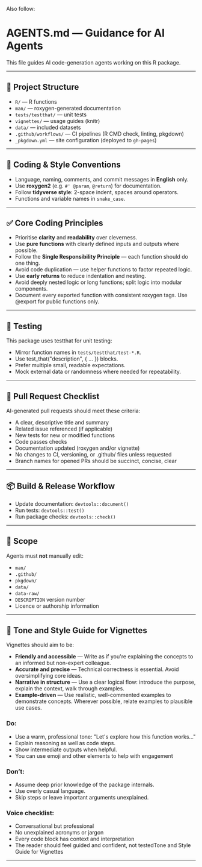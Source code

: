 Also follow:
# AGENTS.md — Guidance for AI Agents

This file guides AI code-generation agents working on this R package.

------------------------------------------------------------------------

## 🧩 Project Structure

-   `R/` — R functions
-   `man/` — roxygen-generated documentation
-   `tests/testthat/` — unit tests
-   `vignettes/` — usage guides (knitr)
-   `data/` — included datasets
-   `.github/workflows/` — CI pipelines (R CMD check, linting, pkgdown)
-   `_pkgdown.yml` — site configuration (deployed to `gh-pages`)

------------------------------------------------------------------------

## 🔨 Coding & Style Conventions

-   Language, naming, comments, and commit messages in **English** only.
-   Use **roxygen2** (e.g. `#' @param`, `@return`) for documentation.
-   Follow **tidyverse style**: 2-space indent, spaces around operators.
-   Functions and variable names in `snake_case`.

------------------------------------------------------------------------

## ✅ Core Coding Principles

-   Prioritise **clarity** and **readability** over cleverness.
-   Use **pure functions** with clearly defined inputs and outputs where possible.
-   Follow the **Single Responsibility Principle** — each function should do one thing.
-   Avoid code duplication — use helper functions to factor repeated logic.
-   Use **early returns** to reduce indentation and nesting.
-   Avoid deeply nested logic or long functions; split logic into modular components.
-   Document every exported function with consistent roxygen tags. Use @export for public functions only.

------------------------------------------------------------------------

## 📄 Testing

This package uses testthat for unit testing:

-   Mirror function names in `tests/testthat/test-*.R`.
-   Use test_that("description", { ... }) blocks.
-   Prefer multiple small, readable expectations.
-   Mock external data or randomness where needed for repeatability.

------------------------------------------------------------------------

## 🧹 Pull Request Checklist

AI-generated pull requests should meet these criteria:

-   A clear, descriptive title and summary
-   Related issue referenced (if applicable)
-   New tests for new or modified functions
-   Code passes checks
-   Documentation updated (roxygen and/or vignette)
-   No changes to CI, versioning, or .github/ files unless requested
-   Branch names for opened PRs should be succinct, concise, clear

------------------------------------------------------------------------

## 📦 Build & Release Workflow

-   Update documentation: `devtools::document()`
-   Run tests: `devtools::test()`
-   Run package checks: `devtools::check()`

------------------------------------------------------------------------

## 🔭 Scope

Agents must **not** manually edit:

-   `man/`
-   `.github/`
-   `pkgdown/`
-   `data/`
-   `data-raw/`
-   `DESCRIPTION` version number
-   Licence or authorship information

------------------------------------------------------------------------

## 📖 Tone and Style Guide for Vignettes

Vignettes should aim to be:

-   **Friendly and accessible** — Write as if you're explaining the concepts to an informed but non-expert colleague.
-   **Accurate and precise** — Technical correctness is essential. Avoid oversimplifying core ideas.
-   **Narrative in structure** — Use a clear logical flow: introduce the purpose, explain the context, walk through examples.
-   **Example-driven** — Use realistic, well-commented examples to demonstrate concepts. Wherever possible, relate examples to plausible use cases.

### Do:
-   Use a warm, professional tone: "Let's explore how this function works..."
-   Explain reasoning as well as code steps.
-   Show intermediate outputs when helpful.
-   You can use emoji and other elements to help with engagement

### Don’t:
-   Assume deep prior knowledge of the package internals.
-   Use overly casual language.
-   Skip steps or leave important arguments unexplained.

### Voice checklist:
-   Conversational but professional
-   No unexplained acronyms or jargon
-   Every code block has context and interpretation
-   The reader should feel guided and confident, not testedTone and Style Guide for Vignettes

------------------------------------------------------------------------
